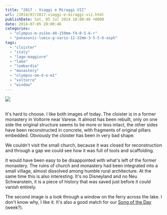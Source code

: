 ```yaml
---
title: "2817 - Viaggi e Miraggi VII"
url: /2014/07/2817-viaggi-e-miraggi-vii.html
publishDate: Sat, 05 Jul 2014 18:00:46 +0000
date: 2014-07-05 20:00:46
categories: 
  - "olympus-m-zuiko-40-150mm-f4-0-5-6-r"
  - "panasonic-lumix-g-vario-12-32mm-3-5-5-6-asph"
tags: 
  - "cloister"
  - "italy"
  - "lago-maggiore"
  - "lake"
  - "lombardia"
  - "monastery"
  - "olympus-om-d-e-m1"
  - "voltorre"
  - "window"
---
```

<div class="container">
<div class="center"><a target="_blank" href="https://d25zfm9zpd7gm5.cloudfront.net/1200x1200/2014/20140617_103731_lr.jpg"><img src="https://d25zfm9zpd7gm5.cloudfront.net/0600x0600/2014/20140617_103731_lr.jpg" /></a></div>
</div>
<br />

It's hard to choose. I like both images of today. The cloister is in a former monastery in Voltorre near Varese. It almost has been rebuilt, only on one side the original structure seems to be more or less intact, the other sides have been reconstructed in concrete, with fragments of original pillars embedded. Obviously the cloister has been in very bad shape.

<a target="_blank" href="https://d25zfm9zpd7gm5.cloudfront.net/1200x1200/2014/20140617_093050_lr.jpg"><img style="margin: 0pt 10px 0pt 0px; float: left;" src="https://d25zfm9zpd7gm5.cloudfront.net/0150x0150/2014/20140617_093050_lr.jpg" alt="" border="0" /></a> We couldn't visit the small church, because it was closed for reconstruction and through a gap we could see how it was full of tools and scaffolding.

It would have been easy to be disappointed with what's left of the former monastery. The ruins of church and monastery had been integrated into a small village, almost dissolved among humble rural architecture. At the same time this is also interesting. It's no Disneyland and no Neu Schwanstein, it is a piece of history that was saved just before it could vanish entirely.

The second image is a look through a window on the ferry across the lake. I don't know why, I like it. It's also a good match for our <a href="https://www.youtube.com/watch?v=R2oH5tvaWfo" target="_blank">Song of the Day</a> (week?).


